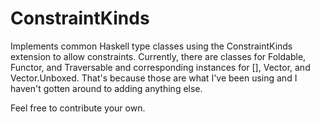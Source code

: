 ConstraintKinds
===============

Implements common Haskell type classes using the ConstraintKinds extension to allow constraints.  Currently, there are classes for Foldable, Functor, and Traversable and corresponding instances for [], Vector, and Vector.Unboxed.  That's because those are what I've been using and I haven't gotten around to adding anything else.  

Feel free to contribute your own.